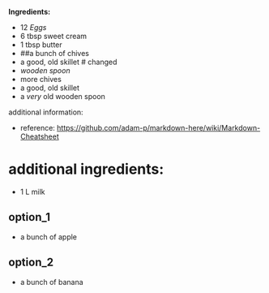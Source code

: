 **Ingredients:**

- 12 *Eggs*
- 6 tbsp sweet cream
- 1 tbsp butter
- ##a bunch of chives
- a good, old skillet # changed
- *wooden spoon*
- more chives
- a good, old skillet
- a *very* old wooden spoon

additional information:
- reference: https://github.com/adam-p/markdown-here/wiki/Markdown-Cheatsheet
# additional ingredients:
-  1 L milk
## option_1
- a bunch of apple
## option_2
- a bunch of banana


